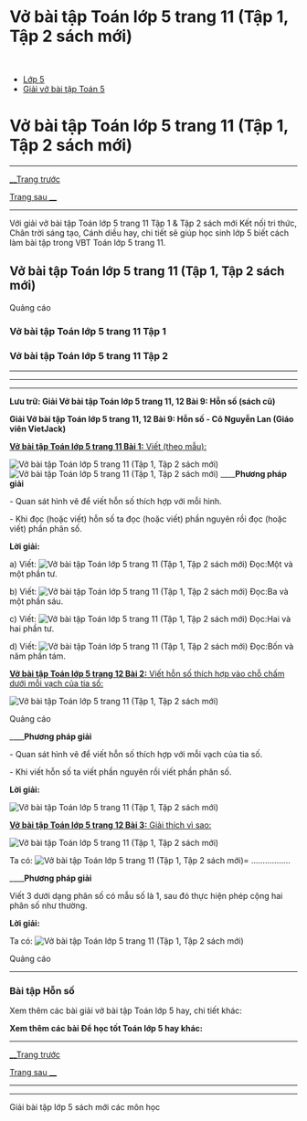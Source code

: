 # Vở bài tập Toán lớp 5 trang 11 (Tập 1, Tập 2 sách mới)

﻿

  * [Lớp 5](https://vietjack.com/series/lop-5.jsp)
  * [Giải vở bài tập Toán 5](https://vietjack.com/giai-vo-bai-tap-toan-5/index.jsp)



# Vở bài tập Toán lớp 5 trang 11 (Tập 1, Tập 2 sách mới)

* * *

[__Trang trước](https://vietjack.com/giai-vo-bai-tap-toan-5/bai-8-on-tap-phep-nhan-va-phep-chia-hai-phan-so.jsp)

[Trang sau __](https://vietjack.com/giai-vo-bai-tap-toan-5/bai-10-hon-so-tiep-theo.jsp)

* * *

Với giải vở bài tập Toán lớp 5 trang 11 Tập 1 & Tập 2 sách mới Kết nối tri thức, Chân trời sáng tạo, Cánh diều hay, chi tiết sẽ giúp học sinh lớp 5 biết cách làm bài tập trong VBT Toán lớp 5 trang 11.

## Vở bài tập Toán lớp 5 trang 11 (Tập 1, Tập 2 sách mới)

Quảng cáo

### Vở bài tập Toán lớp 5 trang 11 Tập 1

### Vở bài tập Toán lớp 5 trang 11 Tập 2

* * *

* * *

* * *

**Lưu trữ: Giải Vở bài tập Toán lớp 5 trang 11, 12 Bài 9: Hỗn số (sách cũ)**

**Giải Vở bài tập Toán lớp 5 trang 11, 12 Bài 9: Hỗn số - Cô Nguyễn Lan (Giáo viên VietJack)**

[**Vở bài tập Toán lớp 5 trang 11 Bài 1:** Viết (theo mẫu): ](https://vietjack.com/giai-vo-bai-tap-toan-5/bai-1-trang-11-vbt-toan-5-tap-1.jsp)

![Vở bài tập Toán lớp 5 trang 11 \(Tập 1, Tập 2 sách mới\)](https://vietjack.com/giai-vo-bai-tap-toan-5/images/bai-1-trang-11-vbt-toan-5-tap-1.PNG) ![Vở bài tập Toán lớp 5 trang 11 \(Tập 1, Tập 2 sách mới\)](https://vietjack.com/giai-vo-bai-tap-toan-5/images/bai-1-trang-11-vbt-toan-5-tap-1-1.PNG) ____**Phương pháp giải**

\- Quan sát hình vẽ để viết hỗn số thích hợp với mỗi hình.

\- Khi đọc (hoặc viết) hỗn số ta đọc (hoặc viết) phần nguyên rồi đọc (hoặc viết) phần phân số.

**Lời giải:**

a) Viết: ![Vở bài tập Toán lớp 5 trang 11 \(Tập 1, Tập 2 sách mới\)](https://vietjack.com/giai-vo-bai-tap-toan-5/images/bai-1-trang-11-vbt-toan-5-tap-1-2.PNG) Đọc:Một và một phần tư.

b) Viết: ![Vở bài tập Toán lớp 5 trang 11 \(Tập 1, Tập 2 sách mới\)](https://vietjack.com/giai-vo-bai-tap-toan-5/images/bai-1-trang-11-vbt-toan-5-tap-1-3.PNG) Đọc:Ba và một phần sáu.

c) Viết: ![Vở bài tập Toán lớp 5 trang 11 \(Tập 1, Tập 2 sách mới\)](https://vietjack.com/giai-vo-bai-tap-toan-5/images/bai-1-trang-11-vbt-toan-5-tap-1-4.PNG) Đọc:Hai và hai phần tư.

d) Viết: ![Vở bài tập Toán lớp 5 trang 11 \(Tập 1, Tập 2 sách mới\)](https://vietjack.com/giai-vo-bai-tap-toan-5/images/bai-1-trang-11-vbt-toan-5-tap-1-5.PNG) Đọc:Bốn và năm phần tám.

[**Vở bài tập Toán lớp 5 trang 12 Bài 2:** Viết hỗn số thích hợp vào chỗ chấm dưới mỗi vạch của tia số: ](https://vietjack.com/giai-vo-bai-tap-toan-5/bai-2-trang-12-vbt-toan-5-tap-1.jsp)

![Vở bài tập Toán lớp 5 trang 11 \(Tập 1, Tập 2 sách mới\)](https://vietjack.com/giai-vo-bai-tap-toan-5/images/bai-2-trang-12-vbt-toan-5-tap-1.PNG)

Quảng cáo

____**Phương pháp giải**

\- Quan sát hình vẽ để viết hỗn số thích hợp với mỗi vạch của tia số.

\- Khi viết hỗn số ta viết phần nguyên rồi viết phần phân số.

**Lời giải:**

![Vở bài tập Toán lớp 5 trang 11 \(Tập 1, Tập 2 sách mới\)](https://vietjack.com/giai-vo-bai-tap-toan-5/images/2022-bai-2-trang-12-vbt-toan-5-tap-1-sua2022.PNG)

[**Vở bài tập Toán lớp 5 trang 12 Bài 3:** Giải thích vì sao: ](https://vietjack.com/giai-vo-bai-tap-toan-5/bai-3-trang-12-vbt-toan-5-tap-1.jsp)

![Vở bài tập Toán lớp 5 trang 11 \(Tập 1, Tập 2 sách mới\)](https://vietjack.com/giai-vo-bai-tap-toan-5/images/bai-3-trang-12-vbt-toan-5-tap-1.PNG)

Ta có: ![Vở bài tập Toán lớp 5 trang 11 \(Tập 1, Tập 2 sách mới\)](https://vietjack.com/giai-vo-bai-tap-toan-5/images/bai-3-trang-12-vbt-toan-5-tap-1-1.PNG)= ………….....

____**Phương pháp giải**

Viết 3 dưới dạng phân số có mẫu số là 1, sau đó thực hiện phép cộng hai phân số như thường.

**Lời giải:**

Ta có: ![Vở bài tập Toán lớp 5 trang 11 \(Tập 1, Tập 2 sách mới\)](https://vietjack.com/giai-vo-bai-tap-toan-5/images/bai-3-trang-12-vbt-toan-5-tap-1-2.PNG)

Quảng cáo

* * *

### **Bài tập Hỗn số**

Xem thêm các bài giải vở bài tập Toán lớp 5 hay, chi tiết khác:

**Xem thêm các bài Để học tốt Toán lớp 5 hay khác:**

* * *

[__Trang trước](https://vietjack.com/giai-vo-bai-tap-toan-5/bai-8-on-tap-phep-nhan-va-phep-chia-hai-phan-so.jsp)

[Trang sau __](https://vietjack.com/giai-vo-bai-tap-toan-5/bai-10-hon-so-tiep-theo.jsp)

* * *

* * *

Giải bài tập lớp 5 sách mới các môn học
